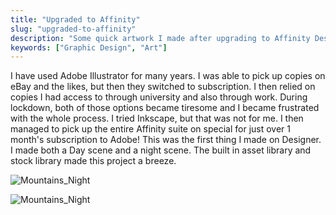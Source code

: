 ```yaml
---
title: "Upgraded to Affinity"
slug: "upgraded-to-affinity"
description: "Some quick artwork I made after upgrading to Affinity Designer"
keywords: ["Graphic Design", "Art"]
---
```


I have used Adobe Illustrator for many years. I was able to pick up copies on eBay and the likes, but then they switched to subscription. I then relied on copies I had access to through university and also through work. During lockdown, both of those options became tiresome and I became frustrated with the whole process. I tried Inkscape, but that was not for me. I then managed to pick up the entire Affinity suite on special for just over 1 month's subscription to Adobe! This was the first thing I made on Designer. I made both a Day scene and a night scene. The built in asset library and stock library made this project a breeze.

![Mountains_Night](/portfolio/project-images/upgraded-to-affinity/feature.png)

![Mountains_Night](/portfolio/project-images/upgraded-to-affinity/1.png)
